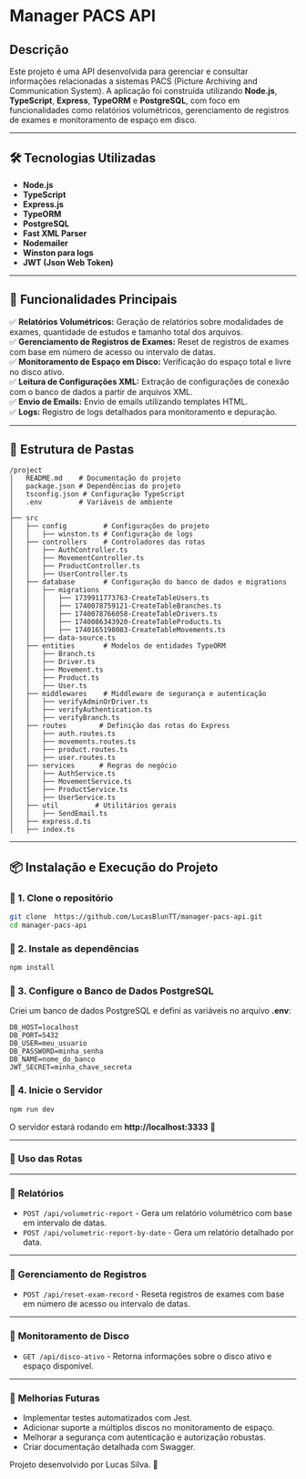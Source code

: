 # Manager PACS API

## Descrição
Este projeto é uma API desenvolvida para gerenciar e consultar informações relacionadas a sistemas PACS (Picture Archiving and Communication System). A aplicação foi construída utilizando **Node.js**, **TypeScript**, **Express**, **TypeORM** e **PostgreSQL**, com foco em funcionalidades como relatórios volumétricos, gerenciamento de registros de exames e monitoramento de espaço em disco.

---

## 🛠 Tecnologias Utilizadas
- **Node.js**
- **TypeScript**
- **Express.js**
- **TypeORM**
- **PostgreSQL**
- **Fast XML Parser**
- **Nodemailer**
- **Winston para logs**
- **JWT (Json Web Token)**

---

## 📌 Funcionalidades Principais

✅ **Relatórios Volumétricos:** Geração de relatórios sobre modalidades de exames, quantidade de estudos e tamanho total dos arquivos.  
✅ **Gerenciamento de Registros de Exames:** Reset de registros de exames com base em número de acesso ou intervalo de datas.  
✅ **Monitoramento de Espaço em Disco:** Verificação do espaço total e livre no disco ativo.  
✅ **Leitura de Configurações XML:** Extração de configurações de conexão com o banco de dados a partir de arquivos XML.  
✅ **Envio de Emails:** Envio de emails utilizando templates HTML.  
✅ **Logs:** Registro de logs detalhados para monitoramento e depuração.  

---

## 📂 Estrutura de Pastas
```
/project
│   README.md    # Documentação do projeto
│   package.json # Dependências do projeto
│   tsconfig.json # Configuração TypeScript
│   .env         # Variáveis de ambiente
│
├── src
│   ├── config         # Configurações do projeto
│   │   ├── winston.ts # Configuração de logs
│   ├── controllers    # Controladores das rotas
│   │   ├── AuthController.ts
│   │   ├── MovementController.ts
│   │   ├── ProductController.ts
│   │   ├── UserController.ts
│   ├── database       # Configuração do banco de dados e migrations
│   │   ├── migrations
│   │   │   ├── 1739911773763-CreateTableUsers.ts
│   │   │   ├── 1740078759121-CreateTableBranches.ts
│   │   │   ├── 1740078766058-CreateTableDrivers.ts
│   │   │   ├── 1740086343920-CreateTableProducts.ts
│   │   │   ├── 1740165198083-CreateTableMovements.ts
│   │   ├── data-source.ts
│   ├── entities       # Modelos de entidades TypeORM
│   │   ├── Branch.ts
│   │   ├── Driver.ts
│   │   ├── Movement.ts
│   │   ├── Product.ts
│   │   ├── User.ts
│   ├── middlewares    # Middleware de segurança e autenticação
│   │   ├── verifyAdminOrDriver.ts
│   │   ├── verifyAuthentication.ts
│   │   ├── verifyBranch.ts
│   ├── routes        # Definição das rotas do Express
│   │   ├── auth.routes.ts
│   │   ├── movements.routes.ts
│   │   ├── product.routes.ts
│   │   ├── user.routes.ts
│   ├── services      # Regras de negócio
│   │   ├── AuthService.ts
│   │   ├── MovementService.ts
│   │   ├── ProductService.ts
│   │   ├── UserService.ts
│   ├── util         # Utilitários gerais
│   │   ├── SendEmail.ts
│   ├── express.d.ts
│   ├── index.ts
```

---

## 📦 Instalação e Execução do Projeto

### 🔹 1. Clone o repositório
```sh
git clone  https://github.com/LucasBlunTT/manager-pacs-api.git
cd manager-pacs-api
```

### 🔹 2. Instale as dependências
```sh
npm install
```
### 🔹 3. Configure o Banco de Dados PostgreSQL
Criei um banco de dados PostgreSQL e defini as variáveis no arquivo **.env**:
```
DB_HOST=localhost
DB_PORT=5432
DB_USER=meu_usuario
DB_PASSWORD=minha_senha
DB_NAME=nome_do_banco
JWT_SECRET=minha_chave_secreta
```

### 🔹 4. Inicie o Servidor
```sh
npm run dev
```
O servidor estará rodando em **http://localhost:3333** 🚀

---

### 🔹 **Uso das Rotas**

---

### 📌 **Relatórios**
- `POST /api/volumetric-report` - Gera um relatório volumétrico com base em intervalo de datas.
- `POST /api/volumetric-report-by-date` - Gera um relatório detalhado por data.

---

### 📌 **Gerenciamento de Registros**
- `POST /api/reset-exam-record` - Reseta registros de exames com base em número de acesso ou intervalo de datas.

---

### 📌 **Monitoramento de Disco**
- `GET /api/disco-ativo` - Retorna informações sobre o disco ativo e espaço disponível.

---

### 🚀 **Melhorias Futuras**
- Implementar testes automatizados com Jest.
- Adicionar suporte a múltiplos discos no monitoramento de espaço.
- Melhorar a segurança com autenticação e autorização robustas.
- Criar documentação detalhada com Swagger.

Projeto desenvolvido por Lucas Silva. 🎯
